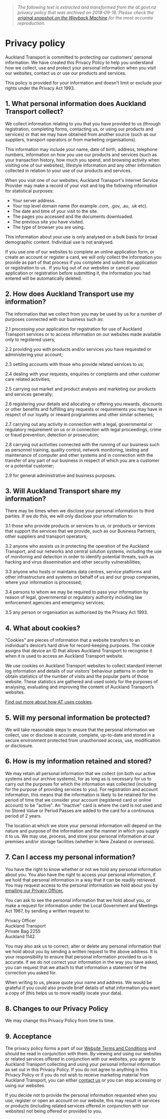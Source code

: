 > *The following text is extracted and transformed from the at.govt.nz privacy policy that was archived on 2018-09-16. Please check the [original snapshot on the Wayback Machine](https://web.archive.org/web/20180916100521id_/https%3A//at.govt.nz/about-us/about-this-site/privacy-policy) for the most accurate reproduction.*

# Privacy policy

Auckland Transport is committed to protecting our customers' personal information. We have created this Privacy Policy to help you understand how we collect, use and protect your personal information when you visit our websites, contact us or use our products and services.

This policy is provided for your information and doesn't limit or exclude your rights under the Privacy Act 1993.

## 1\. What personal information does Auckland Transport collect?

We collect information relating to you that you have provided to us (through registration, completing forms, contacting us, or using our products and services) or that we may have obtained from another source (such as our suppliers, transport operators or from marketing organisations).

This information may include your name, date of birth, address, telephone numbers, information on how you use our products and services (such as your transaction history, how much you spend, and browsing activity when visiting one of our websites), lifestyle information and any other information collected in relation to your use of our products and services.

When you visit one of our websites, Auckland Transport's Internet Service Provider may make a record of your visit and log the following information for statistical purposes:

  * Your server address.
  * Your top level domain name (for example .com, .gov, .au, .uk etc).
  * The date and time of your visit to the site.
  * The pages you accessed and the documents downloaded.
  * The previous site you have visited.
  * The type of browser you are using.



This information about your use is only analysed on a bulk basis for broad demographic content. Individual use is not analysed.

If you use one of our websites to complete an online application form, or create an account or register a card, we will only collect the information you provide as part of that process if you complete and submit the application or registration to us.  If you log out of our websites or cancel your application or registration before submitting it, the information you had entered will be automatically deleted.

## 2\. How does Auckland Transport use my information?

The information that we collect from you may be used by us for a number of purposes connected with our business such as:

2.1 processing your application for registration for use of Auckland Transport services or to access information on our websites made available only to registered users;

2.2 providing you with products and/or services you have requested or administering your account;

2.3 settling accounts with those who provide related services to us;

2.4 dealing with your requests, enquiries or complaints and other customer care related activities;

2.5 carrying out market and product analysis and marketing our products and services generally;

2.6 registering your details and allocating or offering you rewards, discounts or other benefits and fulfilling any requests or requirements you may have in respect of our loyalty or reward programmes and other similar schemes;

2.7 carrying out any activity in connection with a legal, governmental or regulatory requirement on us or in connection with legal proceedings, crime or fraud prevention, detection or prosecution;

2.8 carrying out activities connected with the running of our business such as personnel training, quality control, network monitoring, testing and maintenance of computer and other systems and in connection with the transfer of any part of our business in respect of which you are a customer or a potential customer;

2.9 for general administrative and business purposes. 

## 3\. Will Auckland Transport share my information?

There may be times when we disclose your personal information to third parties. If we do this, we will only disclose your information to:

3.1 those who provide products or services to us, or products or services that support the services that we provide, such as our Business Partners, other suppliers and transport operators;

3.2 anyone who assists us in protecting the operation of the Auckland Transport, and our networks and central solution systems, including the use of monitoring and detection in order to identify potential threats, such as hacking and virus dissemination and other security vulnerabilities;

3.3 anyone who hosts or maintains data centres, service platforms and other infrastructure and systems on behalf of us and our group companies, where your information is processed;

3.4 persons to whom we may be required to pass your information by reason of legal, governmental or regulatory authority including law enforcement agencies and emergency services;

3.5 any person or organisation as authorised by the Privacy Act 1993.

## 4\. What about cookies?

"Cookies" are pieces of information that a website transfers to an individual's device’s hard drive for record-keeping purposes. The cookie assigns that device an ID that allows Auckland Transport to recognise it when it is used to access an Auckland Transport website.

We use cookies on Auckland Transport websites to collect standard internet log information and details of our visitors’ behaviour patterns in order to obtain statistics of the number of visits and the popular parts of those website. These statistics are gathered and used solely for the purposes of analysing, evaluating and improving the content of Auckland Transport’s websites.

[Find out more about how AT uses cookies](https://web.archive.org/about-us/about-this-site/privacy-policy/cookies/ "Cookies").

## 5\. Will my personal information be protected?

We will take reasonable steps to ensure that the personal information we collect, use or disclose is accurate, complete, up-to-date and stored in a secure environment protected from unauthorised access, use, modification or disclosure.

## 6\. How is my information retained and stored?

We may retain all personal information that we collect (on both our active systems and our archive systems), for as long as is necessary for us to carry out the purposes for which the information was collected (including for the purpose of providing services to you). For registration and account information, this means that the information is likely to be retained for the period of time that we consider your account (registered card or online account) to be "active". An "inactive" card is where the card is not used and no Stored Value or Period Passes are added to the card for a continuous period of 2 years.

The location at which we store your personal information will depend on the nature and purpose of the information and the manner in which you supply it to us. We may use, process, and store your personal information at our premises and/or storage facilities (whether in New Zealand or overseas).

## 7\. Can I access my personal information?

You have the right to know whether or not we hold any personal information about you. You also have the right to access your personal information, if we hold that personal information in a way that it can be readily retrieved. You may request access to the personal information we hold about you by [emailing our Privacy Officer.](mailto:privacyofficer@at.govt.nz)

You can ask to see the personal information that we hold about you, or make a request for information under the Local Government and Meetings Act 1987, by sending a written request to:

Privacy Officer  
Auckland Transport  
Private Bag 2255  
Auckland 1142.

You may also ask us to correct, alter or delete any personal information that we hold about you by sending a written request to the above address. It is your responsibility to ensure that personal information provided to us is accurate. If we do not correct your information in the way you have asked, you can request that we attach to that information a statement of the correction you asked for.

When writing to us, please quote your name and address. We would be grateful if you could also provide brief details of what information you want a copy of (this helps us to more readily locate your data).

## 8\. Changes to our Privacy Policy

We may change this Privacy Policy from time to time.

## 9\. Acceptance

The privacy policy forms a part of our [Website Terms and Conditions](https://web.archive.org/about-us/about-this-site/terms-conditions/website-and-mobile-app-terms-conditions/ "Website Terms & Conditions") and should be read in conjunction with them. By viewing and using our websites or related services offered in conjunction with our websites, you agree to Auckland Transport collecting and using your personal informal information as set out in this Privacy Policy. If you do not agree to anything in this Privacy Policy or if you do not wish to receive marketing material from Auckland Transport, you can either [contact us](https://web.archive.org/about-us/contact-us/ "Contact us") or you can stop accessing or using our websites.

If you decide not to provide the personal information requested when you use, register or open an account on our website, this may result in services or products (including related services offered in conjunction with our websites) not being offered or provided to you.
